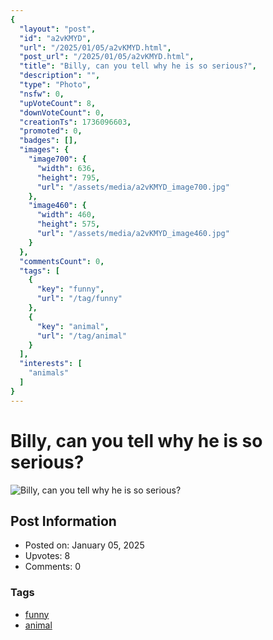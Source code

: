 ```yaml
---
{
  "layout": "post",
  "id": "a2vKMYD",
  "url": "/2025/01/05/a2vKMYD.html",
  "post_url": "/2025/01/05/a2vKMYD.html",
  "title": "Billy, can you tell why he is so serious?",
  "description": "",
  "type": "Photo",
  "nsfw": 0,
  "upVoteCount": 8,
  "downVoteCount": 0,
  "creationTs": 1736096603,
  "promoted": 0,
  "badges": [],
  "images": {
    "image700": {
      "width": 636,
      "height": 795,
      "url": "/assets/media/a2vKMYD_image700.jpg"
    },
    "image460": {
      "width": 460,
      "height": 575,
      "url": "/assets/media/a2vKMYD_image460.jpg"
    }
  },
  "commentsCount": 0,
  "tags": [
    {
      "key": "funny",
      "url": "/tag/funny"
    },
    {
      "key": "animal",
      "url": "/tag/animal"
    }
  ],
  "interests": [
    "animals"
  ]
}
---
```


# Billy, can you tell why he is so serious?

![Billy, can you tell why he is so serious?](/assets/media/a2vKMYD_image700.jpg)

## Post Information

- Posted on: January 05, 2025
- Upvotes: 8
- Comments: 0

### Tags

- [funny](/tag/funny)
- [animal](/tag/animal)
